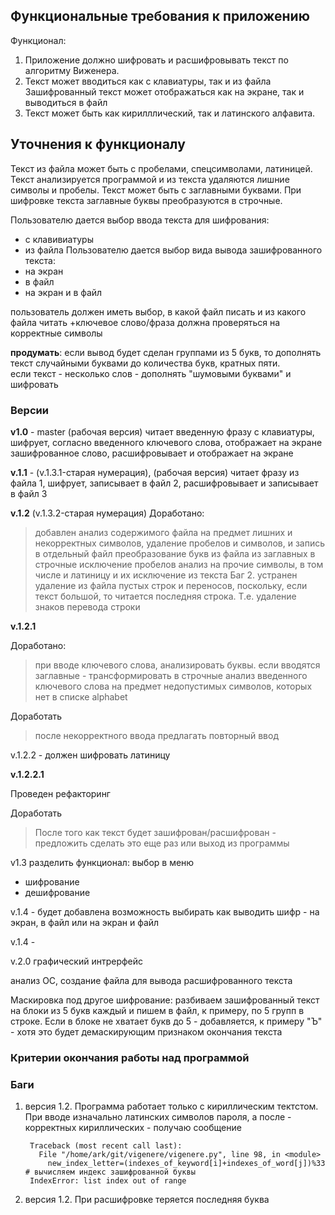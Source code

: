 ## Функциональные требования к приложению

Функционал:  
1. Приложение должно шифровать и расшифровывать текст по алгоритму Виженера.  
2. Текст может вводиться как с клавиатуры, так и из файла
Зашифрованный текст может отображаться как на экране, так и выводиться в файл  
3. Текст может быть как кирилллический, так и латинского алфавита.

## Уточнения к функционалу

Текст из файла может быть с пробелами, спецсимволами, латиницей. Текст анализируется программой и из текста удаляются лишние символы и пробелы. Текст может быть с заглавными буквами. При шифровке текста заглавные буквы преобразуются в строчные.


Пользователю дается выбор ввода текста для шифрования:
- с клавивиатуры
- из файла
Пользователю дается выбор вида вывода зашифрованного текста:
- на экран
- в файл
- на экран и в файл

пользователь должен иметь выбор, в какой файл писать и из какого файла читать
+ключевое слово/фраза должна проверяться на корректные символы

__продумать__: 
если вывод будет сделан группами из 5 букв, то дополнять текст случайными буквами до количества букв, кратных пяти.  
если текст - несколько слов - дополнять "шумовыми буквами" и шифровать



### Версии

**v1.0** - master (рабочая версия) читает введенную фразу с клавиатуры, шифрует, согласно введенного ключевого слова, отображает на экране зашифрованное слово, расшифровывает и отображает на экране

**v.1.1** - (v.1.3.1-старая нумерация), (рабочая версия) читает фразу из файла 1, шифрует, записывает в файл 2, расшифровывает и записывает в файл 3

**v.1.2** (v.1.3.2-старая нумерация) 
Доработано:

> добавлен анализ содержимого файла на предмет лишних и некорректных символов, удаление пробелов и символов, и запись в отдельный файл
> преобразование букв из файла из заглавных в строчные
> исключение пробелов
> анализ на прочие символы, в том числе и латиницу и их исключение из текста
> Баг 2. устранен
> удаление из файла пустых строк и переносов, поскольку, если текст большой, то читается последняя строка. Т.е. удаление знаков перевода строки

**v.1.2.1** 

Доработано:

>  при вводе ключевого слова, анализировать буквы. если вводятся заглавные - трансформировать в строчные
> анализ введенного ключевого слова на предмет недопустимых символов, которых нет в списке alphabet

Доработать

> после некорректного ввода предлагать повторный ввод



v.1.2.2 - должен шифровать латиницу

**v.1.2.2.1** 

Проведен рефакторинг



Доработать

> После того как текст будет зашифрован/расшифрован - предложить сделать это еще раз или выход из программы

v1.3 разделить функционал: выбор в меню  
- шифрование  
- дешифрование   

v.1.4 - будет добавлена возможность выбирать как выводить шифр - на экран, в файл или на экран и файл

v.1.4 - 

v.2.0 графический интрерфейс

анализ ОС, создание файла для вывода расшифрованного текста

Маскировка под другое шифрование: разбиваем зашифрованный текст на блоки из 5 букв каждый и пишем в файл, к примеру, по 5 групп в строке. Если в блоке не хватает букв до 5 - добавляется, к примеру "Ъ" - хотя это будет демаскирующим признаком окончания текста


### Критерии окончания работы над программой


### Баги

1. версия 1.2. Программа работает только с кириллическим тектстом.
При вводе изначально латинских символов пароля, а после - корректных кириллических - получаю сообщение 

		Traceback (most recent call last):
		  File "/home/ark/git/vigenere/vigenere.py", line 98, in <module>
		    new_index_letter=(indexes_of_keyword[i]+indexes_of_word[j])%33 # вычисляем индекс зашифрованной буквы
		IndexError: list index out of range


2. версия 1.2. При расшифровке теряется последняя буква
